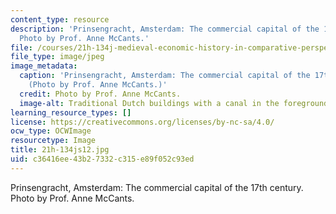 ```yaml
---
content_type: resource
description: 'Prinsengracht, Amsterdam: The commercial capital of the 17th century.
  Photo by Prof. Anne McCants.'
file: /courses/21h-134j-medieval-economic-history-in-comparative-perspective-spring-2012/c36416ee43b27332c315e89f052c93ed_21h-134js12.jpg
file_type: image/jpeg
image_metadata:
  caption: 'Prinsengracht, Amsterdam: The commercial capital of the 17th century.
    (Photo by Prof. Anne McCants.)'
  credit: Photo by Prof. Anne McCants.
  image-alt: Traditional Dutch buildings with a canal in the foreground.
learning_resource_types: []
license: https://creativecommons.org/licenses/by-nc-sa/4.0/
ocw_type: OCWImage
resourcetype: Image
title: 21h-134js12.jpg
uid: c36416ee-43b2-7332-c315-e89f052c93ed
---
```

Prinsengracht, Amsterdam: The commercial capital of the 17th century. Photo by Prof. Anne McCants.
